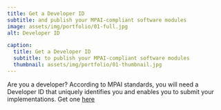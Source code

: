```yaml
---
title: Get a Developer ID
subtitle: and publish your MPAI-compliant software modules
image: assets/img/portfolio/01-full.jpg
alt: Developer ID

caption:
  title: Get a Developer ID
  subtitle: to publish your MPAI-compliant software modules 
  thumbnail: assets/img/portfolio/01-thumbnail.jpg
---
```


Are you a developer? According to MPAI standards, you will need a Developer ID that uniquely identifies you and enables you to submit your implementations. Get one [here](https://mpai.store/how-to-register)

